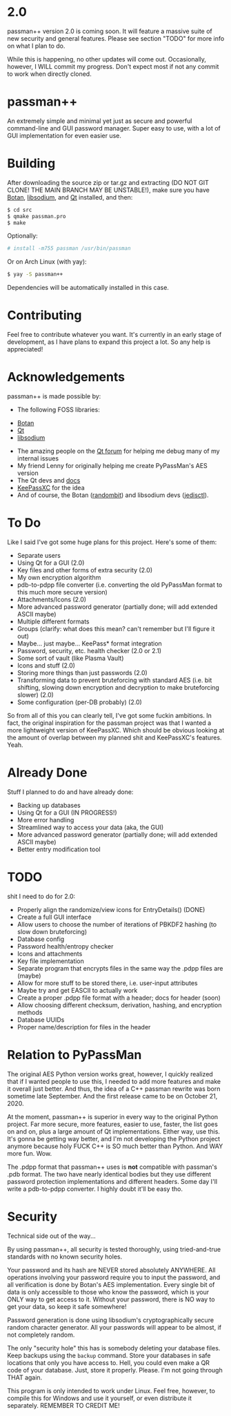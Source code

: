 # 2.0
passman++ version 2.0 is coming soon. It will feature a massive suite of new security and general features. Please see section "TODO" for more info on what I plan to do.

While this is happening, no other updates will come out. Occasionally, however, I WILL commit my progress. Don't expect most if not any commit to work when directly cloned.

# passman++
An extremely simple and minimal yet just as secure and powerful command-line and GUI password manager. Super easy to use, with a lot of GUI implementation for even easier use.

# Building
After downloading the source zip or tar.gz and extracting (DO NOT GIT CLONE! THE MAIN BRANCH MAY BE UNSTABLE!), make sure you have [Botan](https://github.com/randombit/botan/), [libsodium](https://github.com/jedisct1/libsodium), and [Qt](https://qt.io) installed, and then:
```bash
$ cd src
$ qmake passman.pro
$ make
```
Optionally:
```bash
# install -m755 passman /usr/bin/passman
```
Or on Arch Linux (with yay):
```bash
$ yay -S passman++
```
Dependencies will be automatically installed in this case.
# Contributing
Feel free to contribute whatever you want. It's currently in an early stage of development, as I have plans to expand this project a lot. So any help is appreciated!

# Acknowledgements
passman++ is made possible by:

- The following FOSS libraries:
 * [Botan](https://github.com/randombit/botan/)
 * [Qt](https://qt.io)
 * [libsodium](https://github.com/jedisct1/libsodium)
- The amazing people on the [Qt forum](https://forum.qt.io) for helping me debug many of my internal issues
- My friend Lenny for originally helping me create PyPassMan's AES version
- The Qt devs and [docs](https://doc.qt.io)
- [KeePassXC](https://github.com/keepassxreboot/keepassxc) for the idea
- And of course, the Botan ([randombit](https://github.com/randombit)) and libsodium devs ([jedisctl](https://github.com/jedisct1)).

# To Do
Like I said I've got some huge plans for this project. Here's some of them:
- Separate users
- Using Qt for a GUI (2.0)
- Key files and other forms of extra security (2.0)
- My own encryption algorithm
- pdb-to-pdpp file converter (i.e. converting the old PyPassMan format to this much more secure version)
- Attachments/Icons (2.0)
- More advanced password generator (partially done; will add extended ASCII maybe)
- Multiple different formats
- Groups (clarify: what does this mean? can't remember but I'll figure it out)
- Maybe... just maybe... KeePass* format integration
- Password, security, etc. health checker (2.0 or 2.1)
- Some sort of vault (like Plasma Vault)
- Icons and stuff (2.0)
- Storing more things than just passwords (2.0)
- Transforming data to prevent bruteforcing with standard AES (i.e. bit shifting, slowing down encryption and decryption to make bruteforcing slower) (2.0)
- Some configuration (per-DB probably) (2.0)

So from all of this you can clearly tell, I've got some fuckin ambitions. In fact, the original inspiration for the passman project was that I wanted a more lightweight version of KeePassXC. Which should be obvious looking at the amount of overlap between my planned shit and KeePassXC's features. Yeah. 

# Already Done
Stuff I planned to do and have already done:
- Backing up databases
- Using Qt for a GUI (IN PROGRESS!)
- More error handling
- Streamlined way to access your data (aka, the GUI)
- More advanced password generator (partially done; will add extended ASCII maybe)
- Better entry modification tool

# TODO
shit I need to do for 2.0:
- Properly align the randomize/view icons for EntryDetails() (DONE)
- Create a full GUI interface
- Allow users to choose the number of iterations of PBKDF2 hashing (to slow down bruteforcing)
- Database config
- Password health/entropy checker
- Icons and attachments
- Key file implementation
- Separate program that encrypts files in the same way the .pdpp files are (maybe)
- Allow for more stuff to be stored there, i.e. user-input attributes
- Maybe try and get EASCII to actually work
- Create a proper .pdpp file format with a header; docs for header (soon)
- Allow choosing different checksum, derivation, hashing, and encryption methods
- Database UUIDs
- Proper name/description for files in the header

# Relation to PyPassMan
The original AES Python version works great, however, I quickly realized that if I wanted people to use this, I needed to add more features and make it overall just better. And thus, the idea of a C++ passman rewrite was born sometime late September. And the first release came to be on October 21, 2020.

At the moment, passman++ is superior in every way to the original Python project. Far more secure, more features, easier to use, faster, the list goes on and on, plus a large amount of Qt implementations. Either way, use this. It's gonna be getting way better, and I'm not developing the Python project anymore because holy FUCK C++ is SO much better than Python. And WAY more fun. Wow.

The .pdpp format that passman++ uses is **not** compatible with passman's .pdb format. The two have nearly identical bodies but they use different password protection implementations and different headers. Some day I'll write a pdb-to-pdpp converter. I highly doubt it'll be easy tho.

# Security
Technical side out of the way...

By using passman++, all security is tested thoroughly, using tried-and-true standards with no known security holes.

Your password and its hash are NEVER stored absolutely ANYWHERE. All operations involving your password require you to input the password, and all verification is done by Botan's AES implementation. Every single bit of data is only accessible to those who know the password, which is your ONLY way to get access to it. Without your password, there is NO way to get your data, so keep it safe somewhere!

Password generation is done using libsodium's cryptographically secure random character generator. All your passwords will appear to be almost, if not completely random.

The only "security hole" this has is somebody deleting your database files. Keep backups using the `backup` command. Store your databases in safe locations that only you have access to. Hell, you could even make a QR code of your database. Just, store it properly. Please. I'm not going through THAT again.

This program is only intended to work under Linux. Feel free, however, to compile this for Windows and use it yourself, or even distribute it separately. REMEMBER TO CREDIT ME!
